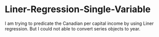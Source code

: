 # Liner-Regression-Single-Variable
I am trying to predicate the Canadian per capital income by using Liner regression. But I could not able to convert series objects to year.  
